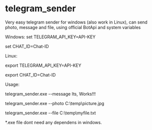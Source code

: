 # telegram_sender
Very easy telegram sender for windows (also work in Linux), can send photo, message and file, using official BotApi and system variables

Windows: 
  set TELEGRAM_API_KEY=API-KEY
  
  set CHAT_ID=Chat-ID

Linux:

  export TELEGRAM_API_KEY=API-KEY
  
  export CHAT_ID=Chat-ID

Usage:

  telegram_sender.exe --message Its, Works!!!
  
  telegram_sender.exe --photo C:\temp\picture.jpg
  
  telegram_sender.exe --file C:\temp\myfile.txt



*.exe file dont need any dependens in windows.
